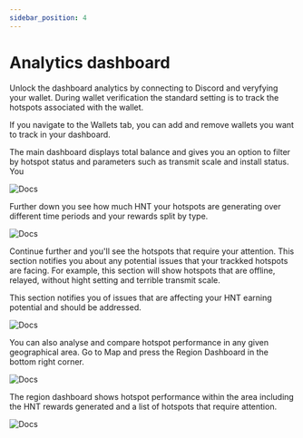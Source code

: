 ```yaml
---
sidebar_position: 4
---
```


# Analytics dashboard

Unlock the dashboard analytics by connecting to Discord and veryfying your wallet. During wallet verification the standard setting is to track the hotspots associated with the wallet. 

If you navigate to the Wallets tab, you can add and remove wallets you want to track in your dashboard.  

The main dashboard displays total balance and gives you an option to filter by hotspot status and parameters such as transmit scale and install status. You 

![Docs](/img/docs/getting-started/verify-your-wallet/dashboard-1.png)

Further down you see how much HNT your hotspots are generating over different time periods and your rewards split by type. 

![Docs](/img/docs/getting-started/verify-your-wallet/dashboard-2-rewards.png)

 Continue further and you'll see the hotspots that require your attention. This section notifies you about any potential issues that your trackked hotspots are facing. For example, this section will show hotspots that are offline, relayed, without hight setting and terrible transmit scale. 

 This section notifies you of issues that are affecting your HNT earning potential and should be addressed. 

  ![Docs](/img/docs/getting-started/verify-your-wallet/dashboard-3.png)

  You can also analyse and compare hotspot performance in any given geographical area. Go to Map and press the Region Dashboard in the bottom right corner.

![Docs](/img/docs/getting-started/verify-your-wallet/dashboard-region-4.png)

The region dashboard shows hotspot performance within the area including the HNT rewards generated and a list of hotspots that require attention.

![Docs](/img/docs/getting-started/verify-your-wallet/dashboard-region-5.png)